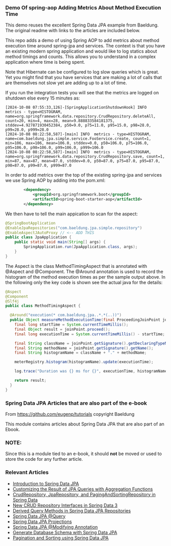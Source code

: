 
### Demo Of spring-aop Adding Metrics About Method Execution Time

This demo reuses the excellent Spring Data JPA example from Baeldung. The original readme with links to the articles
are included below.

This repo adds a demo of using Spring AOP to add metrics about method execution time around spring-jpa and services. 
The context is that you have an existing modern spring application and would like to log statics about 
method timings and counts. This allows you to understand in a complex application where time is being spent. 

Note that Hibernate can be configured to log slow queries which is great. Yet you might find that you have 
services that are making a lot of calls that are themselves not slow yet are adding up to a lot of time. 

If you run the integration tests you will see that the metrics are logged on shutdown else every 15 minutes as: 

```text
[2024-10-08 07:55:33,126]-[SpringApplicationShutdownHook] INFO  metrics - type=HISTOGRAM, name=org.springframework.data.repository.CrudRepository.deleteAll, count=20, min=4, max=28, mean=9.888833584181375, stddev=4.927871930452384, p50=9.0, p75=11.0, p95=15.0, p98=28.0, p99=28.0, p999=28.0
[2024-10-08 08:22:58,587]-[main] INFO  metrics - type=HISTOGRAM, name=com.baeldung.jpa.simple.service.FooService.create, count=1, min=106, max=106, mean=106.0, stddev=0.0, p50=106.0, p75=106.0, p95=106.0, p98=106.0, p99=106.0, p999=106.0
[2024-10-08 08:22:58,587]-[main] INFO  metrics - type=HISTOGRAM, name=org.springframework.data.repository.CrudRepository.save, count=1, min=87, max=87, mean=87.0, stddev=0.0, p50=87.0, p75=87.0, p95=87.0, p98=87.0, p99=87.0, p999=87.0
```

In order to add metrics over the top of the existing spring-jpa and services we use Spring AOP by adding into the pom.xml:

```xml
        <dependency>
            <groupId>org.springframework.boot</groupId>
            <artifactId>spring-boot-starter-aop</artifactId>
        </dependency>
```

We then have to tell the main appication to scan for the aspect:

```java
@SpringBootApplication
@EnableJpaRepositories("com.baeldung.jpa.simple.repository")
@EnableAspectJAutoProxy // <-- ADD THIS
public class JpaApplication {
    public static void main(String[] args) {
        SpringApplication.run(JpaApplication.class, args);
    }
}
```

The Aspect is the class MethodTimingAspect that is annotated with @Aspect and @Component. The @Around annotation is used
to record the histogram of the method execution times as per the sample output above. In the following 
only the key code is shown see the actual java for the details: 

```java
@Aspect
@Component
@Slf4j
public class MethodTimingAspect {

  @Around("execution(* com.baeldung.jpa..*.*(..))")
  public Object measureMethodExecutionTime(final ProceedingJoinPoint joinPoint) throws Throwable {
    final long startTime = System.currentTimeMillis();
    final Object result = joinPoint.proceed();
    final long executionTime = System.currentTimeMillis() - startTime;

    final String className = joinPoint.getSignature().getDeclaringTypeName();
    final String methodName = joinPoint.getSignature().getName();
    final String histogramName = className + "." + methodName;

    meterRegistry.histogram(histogramName).update(executionTime);

    log.trace("Duration was {} ms for {}", executionTime, histogramName);

    return result;
  }
}
```

### Spring Data JPA Articles that are also part of the e-book

From https://github.com/eugenp/tutorials copyright Baeldung

This module contains articles about Spring Data JPA that are also part of an Ebook.


### NOTE: 

Since this is a module tied to an e-book, it should **not** be moved or used to store the code for any further article.

### Relevant Articles
- [Introduction to Spring Data JPA](https://www.baeldung.com/the-persistence-layer-with-spring-data-jpa)
- [Customizing the Result of JPA Queries with Aggregation Functions](https://www.baeldung.com/jpa-queries-custom-result-with-aggregation-functions)
- [CrudRepository, JpaRepository, and PagingAndSortingRepository in Spring Data](https://www.baeldung.com/spring-data-repositories)
- [New CRUD Repository Interfaces in Spring Data 3](https://www.baeldung.com/spring-data-3-crud-repository-interfaces)
- [Derived Query Methods in Spring Data JPA Repositories](https://www.baeldung.com/spring-data-derived-queries)
- [Spring Data JPA @Query](https://www.baeldung.com/spring-data-jpa-query)
- [Spring Data JPA Projections](https://www.baeldung.com/spring-data-jpa-projections)
- [Spring Data JPA @Modifying Annotation](https://www.baeldung.com/spring-data-jpa-modifying-annotation)
- [Generate Database Schema with Spring Data JPA](https://www.baeldung.com/spring-data-jpa-generate-db-schema)
- [Pagination and Sorting using Spring Data JPA](https://www.baeldung.com/spring-data-jpa-pagination-sorting)